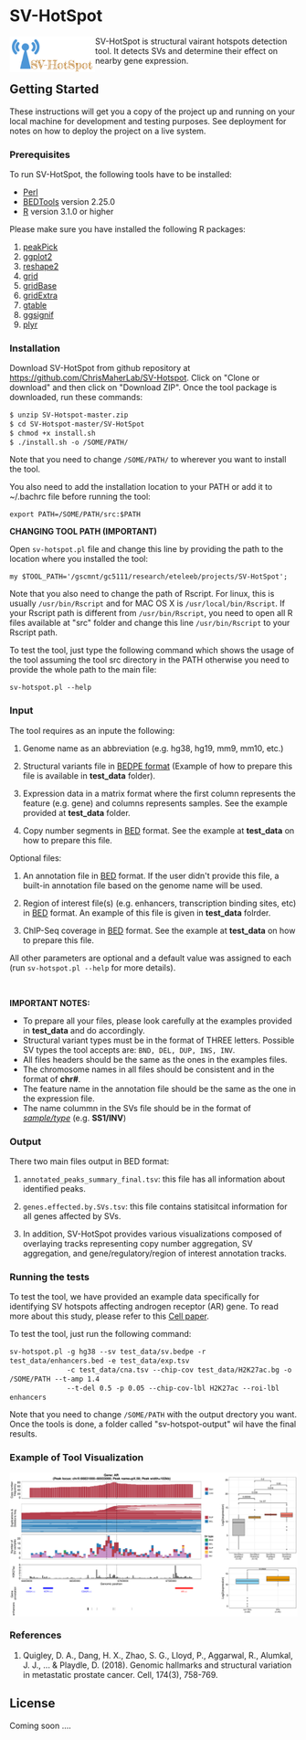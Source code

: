 # SV-HotSpot
<img align="left" width="150" src="images/logo.png" alt="tool logo">
SV-HotSpot is structural vairant hotspots detection tool. It detects SVs and determine their effect on nearby gene expression. 

##
## Getting Started

These instructions will get you a copy of the project up and running on your local machine for development and testing purposes. See deployment for notes on how to deploy the project on a live system.

### Prerequisites

To run SV-HotSpot, the following tools have to be installed:

* [Perl](https://www.perl.org/get.html)  
* [BEDTools](https://bedtools.readthedocs.io/en/latest/) version 2.25.0
* [R](https://www.r-project.org/) version 3.1.0 or higher 

Please make sure you have installed the following R packages:

 1. [peakPick](https://cran.r-project.org/web/packages/peakPick/vignettes/peakPick-vignette.html)
 2. [ggplot2](https://cran.r-project.org/web/packages/ggplot2/index.html)
 3. [reshape2](https://cran.r-project.org/web/packages/reshape2/)
 4. [grid](https://www.rdocumentation.org/packages/grid/versions/3.5.1)
 5. [gridBase](https://cran.r-project.org/web/packages/gridBase/index.html)
 6. [gridExtra](https://cran.r-project.org/web/packages/gridExtra/index.html)
 7. [gtable](https://cran.r-project.org/web/packages/gtable/index.html)
 8. [ggsignif](https://cran.r-project.org/web/packages/ggsignif/vignettes/intro.html)
 9. [plyr](https://cran.r-project.org/web/packages/plyr/index.html)

### Installation

Download SV-HotSpot from github repository at https://github.com/ChrisMaherLab/SV-Hotspot. Click on "Clone or download" and then click on "Download ZIP".  Once the tool package is downloaded, run these commands:

```
$ unzip SV-Hotspot-master.zip
$ cd SV-Hotspot-master/SV-HotSpot
$ chmod +x install.sh
$ ./install.sh -o /SOME/PATH/
```

Note that you need to change ```/SOME/PATH/``` to wherever you want to install the tool. 
 
You also need to add the installation location to your PATH or add it to ~/.bachrc file before running the tool: 

```
export PATH=/SOME/PATH/src:$PATH
```
<b>CHANGING TOOL PATH (IMPORTANT) </b>

Open ```sv-hotspot.pl``` file and change this line by providing the path to the location where you installed the tool: 

```
my $TOOL_PATH='/gscmnt/gc5111/research/eteleeb/projects/SV-HotSpot';
```
Note that you also need to change the path of Rscript. For linux, this is usually ```/usr/bin/Rscript``` and for MAC OS X is ```/usr/local/bin/Rscript```. If your Rscript path is different from ```/usr/bin/Rscript```, you need to open all R files available at "src" folder and change this line ```/usr/bin/Rscript``` to your Rscript path. 

To test the tool, just type the following command which shows the usage of the tool assuming the tool src directory in the PATH otherwise you need to provide the whole path to the main file:

```
sv-hotspot.pl --help
```

### Input 
The tool requires as an inpute the following:

1. Genome name as an abbreviation (e.g. hg38, hg19, mm9, mm10, etc.)

2. Structural variants file in [BEDPE format](https://bedtools.readthedocs.io/en/latest/content/general-usage.html#bedpe-format) (Example of how to prepare this file is available in <b>test_data</b> folder).

3. Expression data in a matrix format where the first column represents the feature (e.g. gene) and columns represents samples. See the example provided at <b>test_data</b> folder. 

4. Copy number segments in [BED](https://genome.ucsc.edu/FAQ/FAQformat.html) format. See the example at <b>test_data</b> on how to prepare this file.  

Optional files: 

1. An annotation file in [BED](https://genome.ucsc.edu/FAQ/FAQformat.html) format. If the user didn't provide this file, a built-in annotation file based on the genome name will be used. 

1. Region of interest file(s) (e.g. enhancers, transcription binding sites, etc) in [BED](https://genome.ucsc.edu/FAQ/FAQformat.html) format. An example of this file is given in <b>test_data</b> folrder. 

2. ChIP-Seq coverage in [BED](https://genome.ucsc.edu/FAQ/FAQformat.html) format. See the example at <b>test_data</b> on how to prepare this file.  

All other parameters are optional and a default value was assigned to each (run ```sv-hotspot.pl --help``` for more details). 

<br>

<b>IMPORTANT NOTES:</b>

* To prepare all your files, please look carefully at the examples provided in <b>test_data</b> and do accordingly. 
* Structural variant types must be in the format of THREE letters. Possible SV types the tool accepts are: ```BND, DEL, DUP, INS, INV```. 
* All files headers should be the same as the ones in the examples files. 
* The chromosome names in all files should be consistent and in the format of <b>chr#</b>. 
* The feature name in the annotation file should be the same as the one in the expression file. 
* The name colummn in the SVs file should be in the format of <u><i>sample/type</i></u> (e.g. <b>SS1/INV</b>)

### Output 
There two main files output in BED format: 

1. ```annotated_peaks_summary_final.tsv```: this file has all information about identified peaks. 

2. ```genes.effected.by.SVs.tsv```: this file contains statisitcal information for all genes affected by SVs.

3. In addition, SV-HotSpot provides various visualizations composed of overlaying tracks representing copy number aggregation, SV aggregation, and gene/regulatory/region of interest annotation tracks. 

### Running the tests

To test the tool, we have provided an example data specifically for identifying SV hotspots affecting androgen receptor (AR) gene. To read more about this study, please refer to this [Cell paper](https://www.cell.com/cell/abstract/S0092-8674(18)30842-0).

To test the tool, just run the following command:

```
sv-hotspot.pl -g hg38 --sv test_data/sv.bedpe -r test_data/enhancers.bed -e test_data/exp.tsv 
              -c test_data/cna.tsv --chip-cov test_data/H2K27ac.bg -o /SOME/PATH --t-amp 1.4 
              --t-del 0.5 -p 0.05 --chip-cov-lbl H2K27ac --roi-lbl enhancers
```

Note that you need to change ```/SOME/PATH``` with the output drectory you want. Once the tools is done, a folder called "sv-hotspot-output" wil have the final results. 

### Example of Tool Visualization 
<img align="center" src="images/AR.png" alt="visualization example">

### References
1. Quigley, D. A., Dang, H. X., Zhao, S. G., Lloyd, P., Aggarwal, R., Alumkal, J. J., ... & Playdle, D. (2018). Genomic hallmarks and structural variation in metastatic prostate cancer. Cell, 174(3), 758-769.


## License

Coming soon .... 
